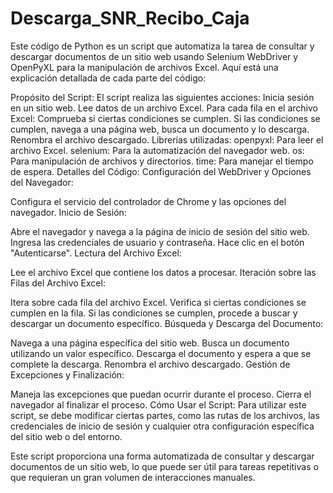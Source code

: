 # Descarga_SNR_Recibo_Caja
 
Este código de Python es un script que automatiza la tarea de consultar y descargar documentos de un sitio web usando Selenium WebDriver y OpenPyXL para la manipulación de archivos Excel. Aquí está una explicación detallada de cada parte del código:

Propósito del Script:
El script realiza las siguientes acciones:
Inicia sesión en un sitio web.
Lee datos de un archivo Excel.
Para cada fila en el archivo Excel:
Comprueba si ciertas condiciones se cumplen.
Si las condiciones se cumplen, navega a una página web, busca un documento y lo descarga.
Renombra el archivo descargado.
Librerías utilizadas:
openpyxl: Para leer el archivo Excel.
selenium: Para la automatización del navegador web.
os: Para manipulación de archivos y directorios.
time: Para manejar el tiempo de espera.
Detalles del Código:
Configuración del WebDriver y Opciones del Navegador:

Configura el servicio del controlador de Chrome y las opciones del navegador.
Inicio de Sesión:

Abre el navegador y navega a la página de inicio de sesión del sitio web.
Ingresa las credenciales de usuario y contraseña.
Hace clic en el botón "Autenticarse".
Lectura del Archivo Excel:

Lee el archivo Excel que contiene los datos a procesar.
Iteración sobre las Filas del Archivo Excel:

Itera sobre cada fila del archivo Excel.
Verifica si ciertas condiciones se cumplen en la fila.
Si las condiciones se cumplen, procede a buscar y descargar un documento específico.
Búsqueda y Descarga del Documento:

Navega a una página específica del sitio web.
Busca un documento utilizando un valor específico.
Descarga el documento y espera a que se complete la descarga.
Renombra el archivo descargado.
Gestión de Excepciones y Finalización:

Maneja las excepciones que puedan ocurrir durante el proceso.
Cierra el navegador al finalizar el proceso.
Cómo Usar el Script:
Para utilizar este script, se debe modificar ciertas partes, como las rutas de los archivos, las credenciales de inicio de sesión y cualquier otra configuración específica del sitio web o del entorno.

Este script proporciona una forma automatizada de consultar y descargar documentos de un sitio web, lo que puede ser útil para tareas repetitivas o que requieran un gran volumen de interacciones manuales.





